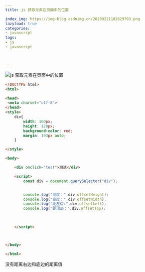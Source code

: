 ```yaml
---
title: js 获取元素在页面中的位置

index_img: https://img-blog.csdnimg.cn/20200221182629703.png
lazyload: true
categories:
- javascript
tags:
- js
- javascript



---
```












![js 获取元素在页面中的位置](https://img-blog.csdnimg.cn/20200221182629703.png)



```html
<!DOCTYPE html>
<html>

<head>
 <meta charset="utf-8">
</head>
<style>
	div{
		width: 100px;
		height: 120px;
		background-color: red;
		margin: 193px auto;
	}

</style>

<body>

	<div onclick="test">测试</div>

	<script>
		const div = document.querySelector("div");


		console.log("高度：",div.offsetHeight);
		console.log("宽度：",div.offsetWidth);
		console.log("距左边:",div.offsetLeft);
		console.log("距顶部：",div.offsetTop);

	 
	 
	</script>



</body>

</html>
```

没有距离右边和底边的距离值

